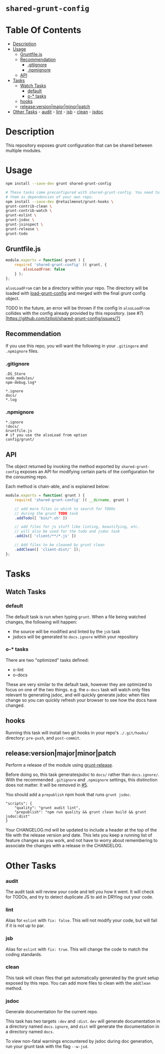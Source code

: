 `shared-grunt-config`
=====================

# Table Of Contents

<!-- MarkdownTOC autolink=true autoanchor=true bracket=round depth=3 -->

- [Description](#description)
- [Usage](#usage)
    - [Gruntfile.js](#gruntfilejs)
    - [Recommendation](#recommendation)
        - [.gitignore](#gitignore)
        - [.npmignore](#npmignore)
    - [API](#api)
- [Tasks](#tasks)
    - [Watch Tasks](#watch-tasks)
        - [default](#default)
        - [o-* tasks](#o--tasks)
    - [hooks](#hooks)
    - [release:version|major|minor|patch](#releaseversion|major|minor|patch)
- [Other Tasks](#other-tasks)
        - [audit](#audit)
        - [lint](#lint)
        - [jsb](#jsb)
        - [clean](#clean)
        - [jsdoc](#jsdoc)

<!-- /MarkdownTOC -->

<a name="description"></a>
# Description

This repository exposes grunt configuration that can be shared between multiple
modules.

<a name="usage"></a>
# Usage

```bash 
npm install --save-dev grunt shared-grunt-config

# These tasks come preconfigured with shared-grunt-config. You need to install
# them as dependencies of your own repo.
npm install --save-dev @retailmenot/grunt-hooks \
grunt-contrib-clean \
grunt-contrib-watch \
grunt-eslint \
grunt-jsdoc \
grunt-jsinspect \
grunt-release \
grunt-todo
```

<a name="gruntfilejs"></a>
## Gruntfile.js

```javascript
module.exports = function( grunt ) {
    require( 'shared-grunt-config' )( grunt, {
        alsoLoadFrom: false
    } );
};
```

`alsoLoadFrom` can be a directory within your repo. The directory will be loaded
with [load-grunt-config](https://github.com/firstandthird/load-grunt-config)
and merged with the final grunt config object.

TODO In the future, an error will be thrown if the config in `alsoLoadFrom`
     collides with the config already provided by this repository.
     (see #7)[https://github.com/lzilioli/shared-grunt-config/issues/7]


<a name="recommendation"></a>
## Recommendation

If you use this repo, you will want the following in your `.gitingore` and
`.npmignore` files.

<a name="gitignore"></a>
### .gitignore

```
.DS_Store
node_modules/
npm-debug.log*

*.ignore
docs/
*.log
```

<a name="npmignore"></a>
### .npmignore

```
*.ignore
!docs/
Gruntfile.js
# if you use the alsoLoad from option
config/grunt/
```


<a name="api"></a>
## API

The object returned by invoking the method exported by `shared-grunt-config`
exposes an API for modifying certain parts of the configuration for the
consuming repo.

Each method is chain-able, and is explained below:

```javascript
module.exports = function( grunt ) {
    require( 'shared-grunt-config' )( __dirname, grunt )

    // add more files in which to search for TODOs
    // during the grunt TODO task
    .addTodo([ 'bin/*.sh' ])

    // add files for js stuff like linting, beautifying, etc.
    // will also be used for the todo and jsdoc task
    .addJs([ 'client/**/*.js' ])

    // Add files to be cleaned by grunt clean
    .addClean([ 'client-dist/' ]);
};
```

<a name="tasks"></a>
# Tasks

<a name="watch-tasks"></a>
## Watch Tasks

<a name="default"></a>
### default

The default task is run when typing `grunt`. When a file being watched changes,
the following will happen:

- the source will be modified and linted by the `jsb` task
- jsdocs will be generated to `docs.ignore` within your repository

<a name="o--tasks"></a>
### o-* tasks

There are two "optimized" tasks defined:

- o-lint
- o-docs

These are very similar to the default task, however they are optimized to focus
on one of the two things. e.g. the `o-docs` task will watch only files
relevant to generating jsdoc, and will quickly generate jsdoc when files change
so you can quickly refresh your browser to see how the docs have changed.

<a name="hooks"></a>
## hooks

Running this task will install two git hooks in your repo's `./.git/hooks/`
directory: `pre-push`, and `post-commit`.

<a name="releaseversion|major|minor|patch"></a>
## release:version|major|minor|patch

Perform a release of the module using
[grunt-release](https://github.com/geddski/grunt-release).

Before doing so, this task generatesjsdoc to `docs/` rather than `docs.ignore/`.
With the recommended `.gitignore` and `.npmignore` settings, this distinction
does not matter. It will be removed in
[#5](https://github.com/lzilioli/shared-grunt-config/issues/5).

You should add a `prepublish` npm hook that runs `grunt jsdoc`.

```
"scripts": {
    "quality": "grunt audit lint",
    "prepublish": "npm run quality && grunt clean build && grunt jsdoc:dist"
}
```

Your CHANGELOG.md will be updated to include a header at the top of the file
with the release version and date. This lets you keep a running list of feature
changes as you work, and not have to worry about remembering to associate the
changes with a release in the CHANGELOG.

<a name="other-tasks"></a>
# Other Tasks

<a name="audit"></a>
### audit

The audit task will review your code and tell you how it went. It will check for
TODOs, and try to detect duplicate JS to aid in DRYing out your code.

<a name="lint"></a>
### lint

Alias for `eslint` with `fix: false`. This will not modify your code, but will
fail if it is not up to par.

<a name="jsb"></a>
### jsb

Alias for `eslint` with `fix: true`. This will change the code to match the
coding standards.

<a name="clean"></a>
### clean

This task will clean files that get automatically generated by the grunt setup
exposed by this repo. You can add more files to clean with the `addClean` method.

<a name="jsdoc"></a>
### jsdoc

Generate documentation for the current repo.

This task has two targets `:dev` and `:dist`. `dev` will generate documentation
in a directory named `docs.ignore`, and `dist` will generate the documentation
in a directory named `docs`.

To view non-fatal warnings encountered by jsdoc during doc generation, run your
grunt task with the flag  `--w-jsd`.

